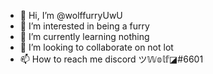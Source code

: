 - 👋 Hi, I’m @wolffurryUwU
- 👀 I’m interested in being a furry
- 🌱 I’m currently learning nothing
- 💞️ I’m looking to collaborate on not lot
- 📫 How to reach me discord ツ𝕎𝕠𝕝𝕗◪#6601

<!---
wolffurryUwU/wolffurryUwU is a ✨ special ✨ repository because its `README.md` (this file) appears on your GitHub profile.
You can click the Preview link to take a look at your changes.
--->
